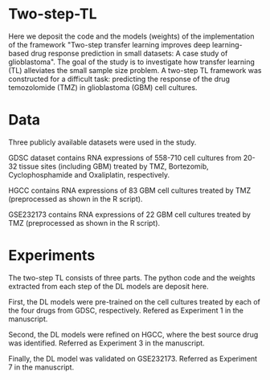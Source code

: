 # Two-step-TL
Here we deposit the code and the models (weights) of the implementation of the framework "Two-step transfer learning improves deep learning-based drug response prediction in small datasets: A case study of glioblastoma". The goal of the study is to investigate how transfer learning (TL) alleviates the small sample size problem. A two-step TL framework was constructed for a difficult task: predicting the response of the drug temozolomide (TMZ) in glioblastoma (GBM) cell cultures.

# Data
Three publicly available datasets were used in the study. 

GDSC dataset contains RNA expressions of 558-710 cell cultures from 20-32 tissue sites (including GBM) treated by TMZ, Bortezomib, Cyclophosphamide and Oxaliplatin, respectively.

HGCC contains RNA expressions of 83 GBM cell cultures treated by TMZ (preprocessed as shown in the R script).

GSE232173 contains RNA expressions of 22 GBM cell cultures treated by TMZ (preprocessed as shown in the R script).

# Experiments
The two-step TL consists of three parts. The python code and the weights extracted from each step of the DL models are deposit here.

First, the DL models were pre-trained on the cell cultures treated by each of the four drugs from GDSC, respectively. Refered as Experiment 1 in the manuscript.

Second, the DL models were refined on HGCC, where the best source drug was identified. Referred as Experiment 3 in the manuscript.

Finally, the DL model was validated on GSE232173. Referred as Experiment 7 in the manuscript.
